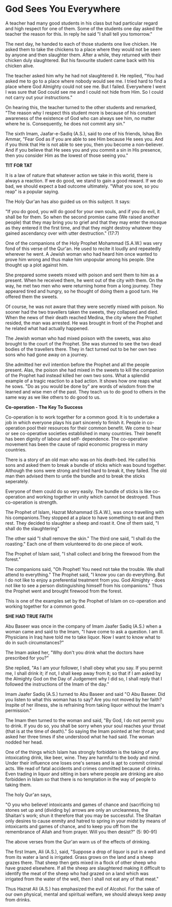 God Sees You Everywhere
=======================

A teacher had many good students in his class but had particular regard
and high respect for one of them. Some of the students one day asked the
teacher the reason for this. In reply he said "I shall tell you
tomorrow."

The next day, he handed to each of those students one live chicken. He
asked them to take the chickens to a place where they would not be seen
by anyone and then slaughter them. After a while, they returned with
their chicken duly slaughtered. But his favourite student came back with
his chicken alive.

The teacher asked him why he had not slaughtered it. He replied, "You
had asked me to go to a place where nobody would see me. I tried hard to
find a place where God Almighty could not see me. But I failed.
Everywhere I went I was sure that God could see me and I could not hide
from Him. So I could not carry out your instructions."

On hearing this, the teacher turned to the other students and remarked,
"The reason why I respect this student more is because of his constant
awareness of the existence of God who can always see him, no matter
where he is. Consequently, he does not commit any sin."

The sixth Imam, Jaafar-e-Sadiq (A.S.), said to one of his friends,
Ishaq Bin Ammar, "Fear God as if you are able to see Him because He sees
you. And if you think that He is not able to see you, then you become a
non-believer. And if you believe that He sees you and you commit a sin
in His presence, then you consider Him as the lowest of those seeing
you."

**TIT FOR TAT**

It is a law of nature that whatever action we take in this world, there
is always a reaction. If we do good, we stand to gain a good reward. If
we do bad, we should expect a bad outcome ultimately. "What you sow, so
you reap" is a popular saying.

The Holy Qur'an has also guided us on this subject. It says:

"If you do good, you will do good for your own souls, and if you do
evil, it shall be for them. So when the second promise came (We raised
another people) that they may bring you to grief and that they may enter
the mosque as they entered it the first time, and that they might
destroy whatever they gained ascendancy over with utter destruction."
(17:7)

One of the companions of the Holy Prophet Mohammad (S.A.W.) was very
fond of this verse of the Qur'an. He used to recite it loudly and
repeatedly wherever he went. A Jewish woman who had heard him once
wanted to prove him wrong and thus make him unpopular among his people.
She thought up a plot against him.

She prepared some sweets mixed with poison and sent them to him as a
present. When he received them, he went out of the city with them. On
the way, he met two men who were returning home from a long journey.
They appeared tired and hungry, so he thought of doing them a good turn.
He offered them the sweets.

Of course, he was not aware that they were secretly mixed with poison.
No sooner had the two travellers taken the sweets, they collapsed and
died. When the news of their death reached Medina, the city where the
Prophet resided, the man was arrested. He was brought in front of the
Prophet and he related what had actually happened.

The Jewish woman who had mixed poison with the sweets, was also brought
to the court of the Prophet. She was stunned to see the two dead bodies
of the travellers there. They in fact turned out to be her own two sons
who had gone away on a journey.

She admitted her evil intention before the Prophet and all the people
present. Alas, the poison she had mixed in the sweets to kill the
companion of the Prophet had instead killed her own two sons.
What a splendid example of a tragic reaction to a bad action. It shows
how one reaps what he sows. "Do as you would be done by" are words of
wisdom from the learned and wise men of the past. They teach us to do
good to others in the same way as we like others to do good to us.


**Co-operation - The Key To Success**

Co-operation is to work together for a common good. It is to undertake
a job in which everyone plays his part sincerely to finish it. People in
co-operation pool their resources for their common benefit. We come to
hear or see co-operative societies established in many countries. Their
benefit has been dignity of labour and self- dependence. The
co-operative movement has been the cause of rapid economic progress in
many countries.

There is a story of an old man who was on his death-bed. He called his
sons and asked them to break a bundle of sticks which was bound
together. Although the sons were strong and tried hard to break it, they
failed. The old man then advised them to untie the bundle and to break
the sticks seperately.

Everyone of them could do so very easily. The bundle of sticks is like
co-operation and working together in unity which cannot be destroyed.
Thus co-operation is strength.

The Prophet of Islam, Hazrat Mohammad (S.A.W.), was once travelling
with his companions.They stopped at a place to have something to eat and
then rest. They decided to slaughter a sheep and roast it. One of them
said, "I shall do the slaughtering"

The other said "I shall remove the skin." The third one said, "I shall
do the roasting." Each one of them volunteered to do one piece of
work.

The Prophet of Islam said, "I shall collect and bring the firewood from
the forest."

The companions said, "Oh Prophet! You need not take the trouble. We
shall attend to everything." The Prophet said, "I know you can do
everything. But I do not like to enjoy a preferential treatment from
you. God Almighty - does not like to see a person distinguishing himself
from his companions." Thus the Prophet went and brought firewood from
the forest.

This is one of the examples set by the Prophet of Islam on co-operation
and working together for a common good.

**SHE HAD TRUE FAITH**

Abu Baseer was once in the company of Imam Jaafer Sadiq (A.S.) when a
woman came and said to the Imam, "I have come to ask a question. I am
ill. Physicians in Iraq have told me to take liquor. Now I want to know
what to do in such circumstances?"

The Imam asked her, "Why don't you drink what the doctors have
prescribed for you?"

She replied, "As I am your follower, I shall obey what you say. If you
permit me, I shall drink it; if not, I shall keep away from it; so that
if I am asked by the Almighty God on the Day of Judgement why I did so,
I shall reply that I followed the instructions of the Imam of the
day."

Imam Jaafer Sadiq (A.S.) turned to Abu Baseer and said "O Abu Baseer.
Did you listen to what this woman has to say? Are you not moved by her
faith? Inspite of her illness, she is refraining from taking liquor
without the Imam's permission."

The Imam then turned to the woman and said, "By God, I do not permit
you to drink. If you do so, you shall be sorry when your soul reaches
your throat (that is at the time of death)." So saying the Imam pointed
at her throat; and asked her three times if she understood what he had
said. The woman nodded her head.

One of the things which Islam has strongly forbidden is the taking of
any intoxicating drink, like beer, wine. They are harmful to the body
and mind. Under their influence one loses one's senses and is apt to
commit criminal acts. We read of fatal accidents and crimes committed
because of drinks.
Even trading in liquor and sitting in bars where people are drinking
are also forbidden in Islam so that there is no temptation in the way of
people to taking them.

The holy Qur'an says,

"O you who believe! intoxicants and games of chance and (sacrificing
to) stones set up and (dividing by) arrows are only an uncleanness, the
Shaitan's work; shun it therefore that you may be successful. The
Shaitan only desires to cause enmity and hatred to spring in your midst
by means of intoxicants and games of chance, and to keep you off from
the remembrance of Allah and from prayer. Will you then desist?" (5:
90-91)

The above verses from the Qur'an warn us of the effects of drinking.

The first Imam, Ali (A.S.), said, "Suppose a drop of liquor is put in a
well and from its water a land is irrigated. Grass grows on the land and
a sheep grazes there. That sheep then gets mixed in a flock of other
sheep who have grazed elsewhere. If all the sheep are slaughtered making
it difficult to identify the meat of the sheep who had grazed on a land
which was irrigated from the water of the well, then I shall not eat any
of that meat."

Thus Hazrat Ali (A.S.) has emphasized the evil of Alcohol. For the sake
of our own physical, mental and spiritual welfare, we should always keep
away from drinks.


